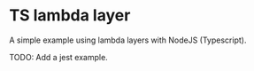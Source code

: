 # TS lambda layer

A simple example using lambda layers with NodeJS (Typescript).

TODO: Add a jest example.

